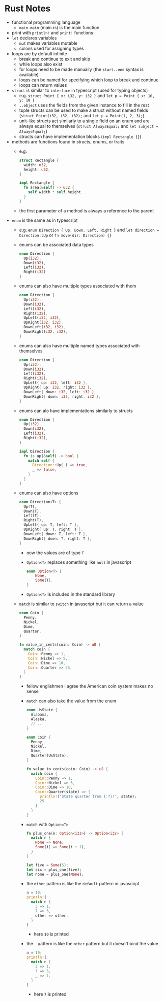 # Rust Notes

- functional programming language
  - `main.main` (main.rs) is the main function
- print with `println!` and `print!` functions
- `let` declares variables
  - `mut` makes variables mutable
  - colons used for assigning types
- loops are by default infinite
  - break and continue to exit and skip
  - while loops also exist
  - for loops need to be made manually (the `start..end` syntax is available)
  - loops can be named for specifying which loop to break and continue
  - loops can return values
- `struct` is similar to `interface` in typescript (used for typing objects)
  - e.g. `struct Point { x: i32, y: i32 }` and `let p = Point { x: 10, y: 10 }`
  - `..object` uses the fields from the given instance to fill in the rest
  - tuple structs can be used to make a struct without named fields (`struct Point(i32, i32, i32);` and `let p = Point(1, 2, 3);`)
  - unit-like structs act similarly to a single field on an enum and are always equal to themselves (`struct AlwaysEqual;` and `let subject = AlwaysEqual;`)
  - structs can have implementation blocks (`impl Rectangle {}`)
- methods are functions found in structs, enums, or traits
  - e.g.

    ```rust
    struct Rectangle {
      width: u32,
      height: u32,
    }

    impl Rectangle {
      fn area(&self) -> u32 {
        self.width * self.height
      }
    }
    ```
  
  - the first parameter of a method is always a reference to the parent
- `enum` is the same as in typescript
  - e.g. `enum Direction { Up, Down, Left, Right }` and `let direction = Direction::Up` or `fn move(dir: Direction) {}`
  - enums can be associated data types

    ```rust
    enum Direction { 
      Up(i32), 
      Down(i32), 
      Left(i32), 
      Right(i32) 
    }
    ```

  - enums can also have multiple types associated with them

    ```rust
    enum Direction {
      Up(i32),
      Down(i32),
      Left(i32),
      Right(i32),
      UpLeft(i32, i32),
      UpRight(i32, i32),
      DownLeft(i32, i32),
      DownRight(i32, i32),
    }

  - enums can also have multiple named types associated with themselves

    ```rust
    enum Direction {
      Up(i32),
      Down(i32),
      Left(i32),
      Right(i32),
      UpLeft{ up: i32, left: i32 },
      UpRight{ up: i32, right: i32 },
      DownLeft{ down: i32, left: i32 },
      DownRight{ down: i32, right: i32 },
    }
    ```

  - enums can alo have implementations similarly to structs

    ```rust
    enum Direction {
      Up(i32),
      Down(i32),
      Left(i32),
      Right(i32),
    }

    impl Direction {
      fn is_up(&self) -> bool {
        match self {
          Direction::Up(_) => true,
          _ => false,
        }
      }
    }
    ```

  - enums can also have options

    ```rust
    enum Direction<T> {
      Up(T),
      Down(T),
      Left(T),
      Right(T),
      UpLeft{ up: T, left: T },
      UpRight{ up: T, right: T },
      DownLeft{ down: T, left: T },
      DownRight{ down: T, right: T },
    }
    ```

    - now the values are of type `T`

    - `Option<T>` replaces something like `null` in javascript

      ```rust
      enum Option<T> {
          None,
          Some(T),
      }
      ```

    - `Option<T>` is included in the standard library

  - `match` is similar to `switch` in javascript but it can return a value

    ```rust
    enum Coin {
      Penny,
      Nickel,
      Dime,
      Quarter,
    }

    fn value_in_cents(coin: Coin) -> u8 {
      match coin {
        Coin::Penny => 1,
        Coin::Nickel => 5,
        Coin::Dime => 10,
        Coin::Quarter => 25,
      }
    }
    ```

    - fellow englishmen I agree the American coin system makes no sense

    - `match` can also take the value from the enum

      ```rust
      enum UsState {
        Alabama,
        Alaska,
        // ...
      }

      enum Coin {
        Penny,
        Nickel,
        Dime,
        Quarter(UsState),
      }

      fn value_in_cents(coin: Coin) -> u8 {
        match coin {
          Coin::Penny => 1,
          Coin::Nickel => 5,
          Coin::Dime => 10,
          Coin::Quarter(state) => {
            println!("State quarter from {:?}!", state);
            25
          }
        }
      }
      ```

    - `match` with `Option<T>`
  
      ```rust
      fn plus_one(n: Option<i32>) -> Option<i32> {
        match n {
          None => None,
          Some(i) => Some(i + 1),
        }
      }

      let five = Some(5);
      let six = plus_one(five);
      let none = plus_one(None);
      ```

    - the `other` pattern is like the `default` pattern in javascript

      ```rust
      n = 10;
      println!(
        match n {
          3 => 1,
          7 => 3,
          other => other,
        }
      )
      ```

      - here `10` is printed

    - the `_` pattern is like the `other` pattern but it doesn't bind the value

      ```rust
      n = 10;
      println!(
        match n {
          3 => 1,
          7 => 3,
          _ => 7,
        }
      )
      ```

      - here `7` is printed
